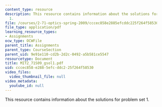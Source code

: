 ```yaml
---
content_type: resource
description: This resource contains information about the solutions for problem set
  1.
file: /courses/2-71-optics-spring-2009/cccec858e2885efcddc225f264f58530_MIT2_71S09_gsol1.pdf
file_type: application/pdf
learning_resource_types:
- Assignments
ocw_type: OCWFile
parent_title: Assignments
parent_type: CourseSection
parent_uid: 9e91e110-cd2b-2d2c-0492-a5b581ce5547
resourcetype: Document
title: MIT2_71S09_gsol1.pdf
uid: cccec858-e288-5efc-ddc2-25f264f58530
video_files:
  video_thumbnail_file: null
video_metadata:
  youtube_id: null
---
```

This resource contains information about the solutions for problem set 1.


